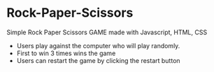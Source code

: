 # Rock-Paper-Scissors
Simple Rock Paper Scissors GAME made with Javascript, HTML, CSS
- Users play against the computer who will play randomly.
- First to win 3 times wins the game
- Users can restart the game by clicking the restart button
